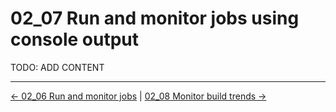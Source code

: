 # 02_07 Run and monitor jobs using console output
TODO: ADD CONTENT


<!-- FooterStart -->
---
[← 02_06 Run and monitor jobs](../02_06_run_monitor_jobs/README.md) | [02_08 Monitor build trends →](../02_08_monitor_build_trends/README.md)
<!-- FooterEnd -->
